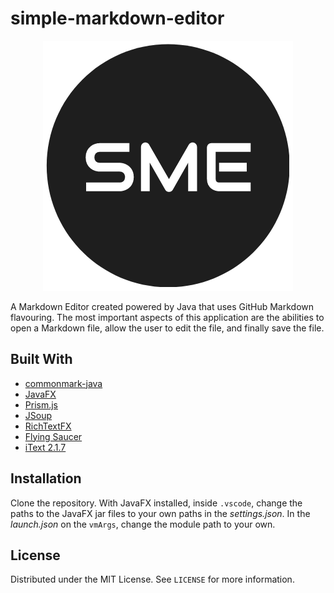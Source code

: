 # simple-markdown-editor

<p align="center">
  <img src="src/sme.png" />
</p>

A Markdown Editor created powered by Java that uses GitHub Markdown flavouring. The most important aspects of this application are the abilities to open a Markdown file, allow the user to edit the file, and finally save the file.

## Built With

- [commonmark-java](https://github.com/commonmark/commonmark-java)
- [JavaFX](https://openjfx.io/)
- [Prism.js](https://prismjs.com/)
- [JSoup](https://jsoup.org/)
- [RichTextFX](https://github.com/FXMisc/RichTextFX)
- [Flying Saucer](https://github.com/flyingsaucerproject/flyingsaucer)
- [iText 2.1.7](https://github.com/hwinkler/itext2)

## Installation

Clone the repository. With JavaFX installed, inside `.vscode`, change the paths to the JavaFX jar files to your own paths in the *settings.json*. In the *launch.json* on the `vmArgs`, change the module path to your own.

## License

Distributed under the MIT License. See `LICENSE` for more information.
